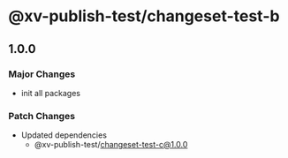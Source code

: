 # @xv-publish-test/changeset-test-b

## 1.0.0

### Major Changes

- init all packages

### Patch Changes

- Updated dependencies
  - @xv-publish-test/changeset-test-c@1.0.0

